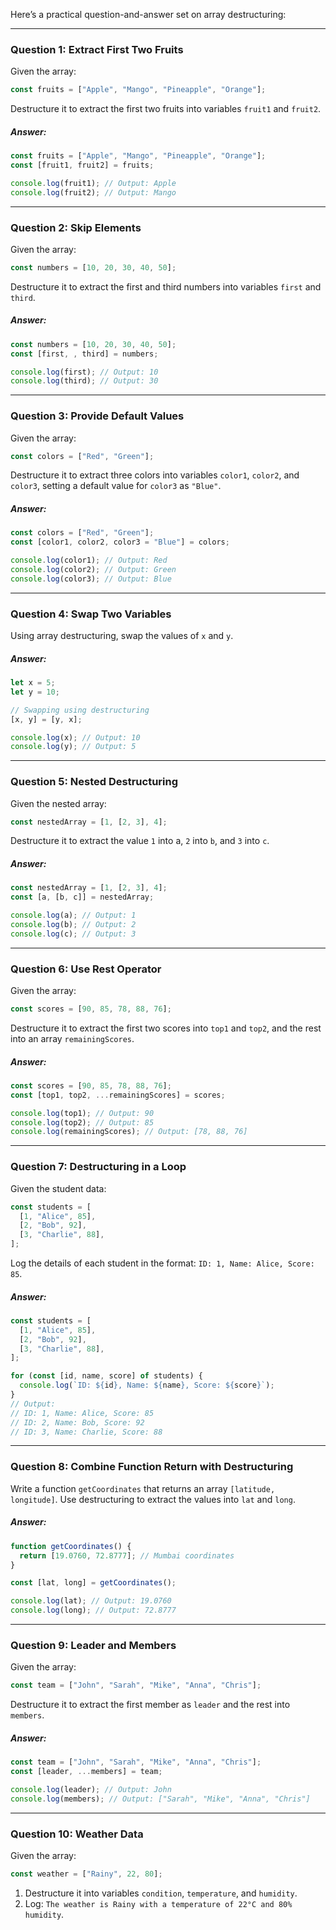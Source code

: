 Here’s a practical question-and-answer set on array destructuring:
***

### Question 1: Extract First Two Fruits
Given the array:
```js
const fruits = ["Apple", "Mango", "Pineapple", "Orange"];
```
Destructure it to extract the first two fruits into variables `fruit1` and `fruit2`.

##### Answer:
```js
const fruits = ["Apple", "Mango", "Pineapple", "Orange"];
const [fruit1, fruit2] = fruits;

console.log(fruit1); // Output: Apple
console.log(fruit2); // Output: Mango
```
***

### Question 2: Skip Elements
Given the array:
```js
const numbers = [10, 20, 30, 40, 50];
```
Destructure it to extract the first and third numbers into variables `first` and `third`.

##### Answer:
```js
const numbers = [10, 20, 30, 40, 50];
const [first, , third] = numbers;

console.log(first); // Output: 10
console.log(third); // Output: 30
```
***

### Question 3: Provide Default Values
Given the array:
```js
const colors = ["Red", "Green"];
```
Destructure it to extract three colors into variables `color1`, `color2`, and `color3`, setting a default value for `color3` as `"Blue"`.

##### Answer:
```js
const colors = ["Red", "Green"];
const [color1, color2, color3 = "Blue"] = colors;

console.log(color1); // Output: Red
console.log(color2); // Output: Green
console.log(color3); // Output: Blue
```
***

### Question 4: Swap Two Variables
Using array destructuring, swap the values of `x` and `y`.

##### Answer:
```js
let x = 5;
let y = 10;

// Swapping using destructuring
[x, y] = [y, x];

console.log(x); // Output: 10
console.log(y); // Output: 5
```
***

### Question 5: Nested Destructuring
Given the nested array:
```js
const nestedArray = [1, [2, 3], 4];
```
Destructure it to extract the value `1` into a, `2` into `b`, and `3` into `c`.

##### Answer:
```js
const nestedArray = [1, [2, 3], 4];
const [a, [b, c]] = nestedArray;

console.log(a); // Output: 1
console.log(b); // Output: 2
console.log(c); // Output: 3
```
***

### Question 6: Use Rest Operator
Given the array:
```js
const scores = [90, 85, 78, 88, 76];
```
Destructure it to extract the first two scores into `top1` and `top2`, and the rest into an array `remainingScores`.

##### Answer:
```js
const scores = [90, 85, 78, 88, 76];
const [top1, top2, ...remainingScores] = scores;

console.log(top1); // Output: 90
console.log(top2); // Output: 85
console.log(remainingScores); // Output: [78, 88, 76]
```
***

### Question 7: Destructuring in a Loop
Given the student data:
```js
const students = [
  [1, "Alice", 85],
  [2, "Bob", 92],
  [3, "Charlie", 88],
];
```
Log the details of each student in the format: `ID: 1, Name: Alice, Score: 85`.

##### Answer:
```js
const students = [
  [1, "Alice", 85],
  [2, "Bob", 92],
  [3, "Charlie", 88],
];

for (const [id, name, score] of students) {
  console.log(`ID: ${id}, Name: ${name}, Score: ${score}`);
}
// Output:
// ID: 1, Name: Alice, Score: 85
// ID: 2, Name: Bob, Score: 92
// ID: 3, Name: Charlie, Score: 88
```
***

### Question 8: Combine Function Return with Destructuring
Write a function `getCoordinates` that returns an array `[latitude, longitude]`. Use destructuring to extract the values into `lat` and `long`.

##### Answer:
```js
function getCoordinates() {
  return [19.0760, 72.8777]; // Mumbai coordinates
}

const [lat, long] = getCoordinates();

console.log(lat); // Output: 19.0760
console.log(long); // Output: 72.8777
```
***

### Question 9: Leader and Members
Given the array:
```js
const team = ["John", "Sarah", "Mike", "Anna", "Chris"];
```
Destructure it to extract the first member as `leader` and the rest into `members`.

##### Answer:
```js
const team = ["John", "Sarah", "Mike", "Anna", "Chris"];
const [leader, ...members] = team;

console.log(leader); // Output: John
console.log(members); // Output: ["Sarah", "Mike", "Anna", "Chris"]
```
***

### Question 10: Weather Data
Given the array:
```js
const weather = ["Rainy", 22, 80];
```

1. Destructure it into variables `condition`, `temperature`, and `humidity`.
2. Log: `The weather is Rainy with a temperature of 22°C and 80% humidity`.

